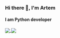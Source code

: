 ### Hi there 👋, I'm Artem
#### I am Python developer


<a href="https://github.com/ArtemErmulin/ArtemErmulin">
  <img align="center" src="https://github-readme-stats.vercel.app/api/top-langs/?username=artemermulin" />
</a>
<a href="https://github.com/ArtemErmulin/ArtemErmulin">
  <img align="center" src="https://github-readme-stats.vercel.app/api?username=artemermulin&show_icons=true&count_private=true" />
</a>
